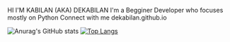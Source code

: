 HI I'M KABILAN (AKA) DEKABILAN
I'm a Begginer Developer who focuses mostly on Python
Connect with me
dekabilan.github.io


![Anurag's GitHub stats](https://github-readme-stats.vercel.app/api?username=DeKabilan&show_icons=true)
[![Top Langs](https://github-readme-stats.vercel.app/api/top-langs/?username=DeKabilan&layout=compact)](https://github.com/DeKabilan/github-readme-stats)

